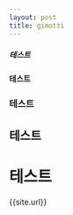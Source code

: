 ```yaml
---
layout: post
title: gimotti
---
```


##### 테스트
#### 테스트
### 테스트
## 테스트
# 테스트

<!-- ![테스트](./images/testpic.png) -->

{{site.url}}